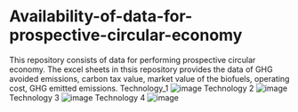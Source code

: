 # Availability-of-data-for-prospective-circular-economy
This repository consists of data for performing prospective circular economy. The excel sheets in thsis repository provides the data of GHG avoided emissions, carbon tax value, market value of the biofuels, operating cost, GHG emitted emissions. 
Technology_1
![image](https://github.com/user-attachments/assets/59a1a3ad-7f35-4d9c-bd2f-82b80b8f0b86)
Technology 2
![image](https://github.com/user-attachments/assets/e80b4586-77fb-45f9-8c58-97531d53bb3c)
Technology 3
![image](https://github.com/user-attachments/assets/e694e9db-e5d5-4928-bd7c-536ad0fdfea4)
Technology 4
![image](https://github.com/user-attachments/assets/ecad56eb-6e50-4110-9a60-e0fd4d077387)






